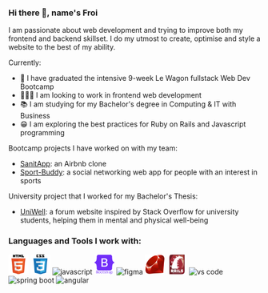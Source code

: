 ### Hi there 👋, name's Froi

I am passionate about web development and trying to improve both my frontend and backend skillset. I do my utmost to create, optimise and style a website to the best of my ability.

Currently: 
  - 🥳 I have graduated the intensive 9-week Le Wagon fullstack Web Dev Bootcamp
  - 🧑🏻‍💻 I am looking to work in frontend web development
  - 📚 I am studying for my Bachelor's degree in Computing & IT with Business
  - 😁 I am exploring the best practices for Ruby on Rails and Javascript programming

Bootcamp projects I have worked on with my team:
  - <a href="https://github.com/froidautaj/SanitApp">SanitApp</a>: an Airbnb clone
  - <a href="https://github.com/froidautaj/Sport-Buddy">Sport-Buddy</a>: a social networking web app for people with an interest in sports

University project that I worked for my Bachelor's Thesis:
  - <a href="https://github.com/froidautaj/UniWell">UniWell</a>: a forum website inspired by Stack Overflow for university students, helping them in mental and physical well-being

### Languages and Tools I work with:

<img src="https://raw.githubusercontent.com/devicons/devicon/master/icons/html5/html5-original-wordmark.svg" alt="html5" width="40" height="40"/> <img src="https://raw.githubusercontent.com/devicons/devicon/master/icons/css3/css3-original-wordmark.svg" alt="css3" width="40" height="40"/> <img src="https://lyqwid.com/wp-content/uploads/2015/04/Javascript-Logo.png" alt="javascript" width="40" height="40"/> <img src="https://raw.githubusercontent.com/devicons/devicon/master/icons/bootstrap/bootstrap-plain-wordmark.svg" alt="bootstrap" width="40" height="40"/> <img src="https://www.vectorlogo.zone/logos/figma/figma-icon.svg" alt="figma" width="40" height="40"/> <img src="https://raw.githubusercontent.com/devicons/devicon/master/icons/ruby/ruby-original.svg" alt="ruby" width="40" height="40"/> <img src="https://raw.githubusercontent.com/devicons/devicon/master/icons/rails/rails-original-wordmark.svg" alt="rails" width="40" height="40"/> <img src="https://upload.wikimedia.org/wikipedia/commons/thumb/9/9a/Visual_Studio_Code_1.35_icon.svg/2048px-Visual_Studio_Code_1.35_icon.svg.png" alt="vs code" width="40" height="40"/>
<img src="https://encrypted-tbn0.gstatic.com/images?q=tbn:ANd9GcSCs1U_8Gx0qCmALLNqEkz-ztb1pfxjbKmhFg&s" alt="spring boot" width="40" height="40"/>
<img src="https://encrypted-tbn0.gstatic.com/images?q=tbn:ANd9GcR8RIjyCMv6VhTdj_R9E72IqurMh4wfzJkuPA&s" alt="angular" width="40" height="40"/>


